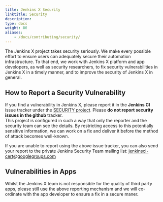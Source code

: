 ```yaml
---
title: Jenkins X Security
linktitle: Security
description:
type: docs
weight: 80
aliases:
    - /docs/contributing/security/
---
```


The Jenkins X project takes security seriously. We make every possible effort to ensure users can adequately secure their automation infrastructure.
To that end, we work with Jenkins X platform and app developers, as well as security researchers, to fix security vulnerabilities in Jenkins X in a timely manner, and to improve the security of Jenkins X in general.

## How to Report a Security Vulnerability

If you find a vulnerability in Jenkins X, please report it in the **Jenkins CI** issue tracker under the [SECURITY project](https://issues.jenkins-ci.org/browse/SECURITY).
Please **do not report security issues in the github** tracker.  
This project is configured in such a way that only the reporter and the security team can see the details.
By restricting access to this potentially sensitive information, we can work on a fix and deliver it before the method of attack becomes well-known.

If you are unable to report using the above issue tracker, you can also send your report to the private Jenkins Security Team mailing list: [jenkinsci-cert@googlegroups.com](mailto:jenkinsci-cert@googlegroups.com)


## Vulnerabilities in Apps

Whilst the Jenkins X team is not responsible for the quality of third party apps, please still use the above reporting mechanism and we will co-ordinate with the app developer to ensure a fix in a secure maner.
